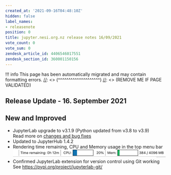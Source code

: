 ```yaml
---
created_at: '2021-09-16T04:48:10Z'
hidden: false
label_names:
- releasenote
position: 0
title: jupyter.nesi.org.nz release notes 16/09/2021
vote_count: 0
vote_sum: 0
zendesk_article_id: 4406546017551
zendesk_section_id: 360001150156
---
```




[//]: <> (REMOVE ME IF PAGE VALIDATED)
[//]: <> (vvvvvvvvvvvvvvvvvvvv)
!!! info
    This page has been automatically migrated and may contain formatting errors.
[//]: <> (^^^^^^^^^^^^^^^^^^^^)
[//]: <> (REMOVE ME IF PAGE VALIDATED)

## Release Update - 16. September 2021

## New and Improved

-   JupyterLab upgrade to v3.1.9 (Python updated from v3.8 to v3.9)  
    Read more on [changes and bug
    fixes](https://jupyterlab.readthedocs.io/en/stable/getting_started/changelog.html#id12)
-   Updated to JupyterHub 1.4.2
-   Rendering time remaining, CPU and Memory usage in the top menu bar  
    ![mceclip0.png](../../assets/images/mceclip0_0_0_0_0_0.png)  
-   Confirmed JupyterLab extension for version control using Git
    working  
    See <https://pypi.org/project/jupyterlab-git/>

 
